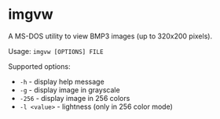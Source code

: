 # imgvw

A MS-DOS utility to view BMP3 images (up to 320x200 pixels).

Usage:
`imgvw [OPTIONS] FILE`

Supported options:
 - `-h` - display help message
 - `-g` - display image in grayscale
 - `-256` - display image in 256 colors
 - `-l <value>` - lightness (only in 256 color mode)
 

